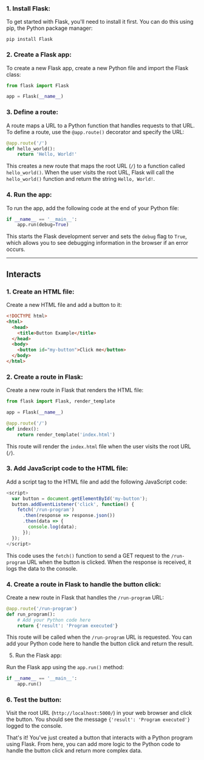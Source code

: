 
### 1.  Install Flask:

To get started with Flask, you'll need to install it first. You can do this using pip, the Python package manager:

```
pip install Flask
```

### 2.  Create a Flask app:

To create a new Flask app, create a new Python file and import the Flask class:

```python
from flask import Flask

app = Flask(__name__)
```

### 3.  Define a route:

A route maps a URL to a Python function that handles requests to that URL. To define a route, use the `@app.route()` decorator and specify the URL:

```python
@app.route('/')
def hello_world():
    return 'Hello, World!'
```

This creates a new route that maps the root URL (`/`) to a function called `hello_world()`. When the user visits the root URL, Flask will call the `hello_world()` function and return the string `Hello, World!`.


### 4.  Run the app:

To run the app, add the following code at the end of your Python file:

```python
if __name__ == '__main__':
    app.run(debug=True)
```

This starts the Flask development server and sets the `debug` flag to `True`, which allows you to see debugging information in the browser if an error occurs.

----

## Interacts


### 1.  Create an HTML file:

Create a new HTML file and add a button to it:

```html
<!DOCTYPE html>
<html>
  <head>
    <title>Button Example</title>
  </head>
  <body>
    <button id="my-button">Click me</button>
  </body>
</html>
```

### 2.  Create a route in Flask:

Create a new route in Flask that renders the HTML file:

```python
from flask import Flask, render_template

app = Flask(__name__)

@app.route('/')
def index():
    return render_template('index.html')
```

This route will render the `index.html` file when the user visits the root URL (`/`).


###  3.  Add JavaScript code to the HTML file:

Add a script tag to the HTML file and add the following JavaScript code:

```javascript
<script>
  var button = document.getElementById('my-button');
  button.addEventListener('click', function() {
    fetch('/run-program')
      .then(response => response.json())
      .then(data => {
        console.log(data);
      });
  });
</script>
```

This code uses the `fetch()` function to send a GET request to the `/run-program` URL when the button is clicked. When the response is received, it logs the data to the console.

### 4.  Create a route in Flask to handle the button click:

Create a new route in Flask that handles the `/run-program` URL:

```python
@app.route('/run-program')
def run_program():
    # Add your Python code here
    return {'result': 'Program executed'}
```

This route will be called when the `/run-program` URL is requested. You can add your Python code here to handle the button click and return the result.

5.  Run the Flask app:

Run the Flask app using the `app.run()` method:

```python
if __name__ == '__main__':
    app.run()
```

### 6.  Test the button:

Visit the root URL (`http://localhost:5000/`) in your web browser and click the button. You should see the message `{'result': 'Program executed'}` logged to the console.

That's it! You've just created a button that interacts with a Python program using Flask. From here, you can add more logic to the Python code to handle the button click and return more complex data.


